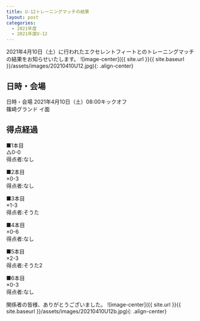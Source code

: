 ```yaml
---
title: U-12トレーニングマッチの結果
layout: post
categories:
  - 2021年度
  - 2021年度U-12
---
```


2021年4月10日（土）に行われたエクセレントフィートとのトレーニングマッチの結果をお知らせいたします。
![image-center]({{ site.url }}{{ site.baseurl }}/assets/images/20210410U12.jpg){: .align-center}

## 日時・会場

日時・会場
2021年4月10日（土）08:00キックオフ<br>
篠崎グランド イ面

## 得点経過

■1本目<br>
△0-0<br>
得点者:なし

■2本目<br>
×0-3<br>
得点者:なし

■3本目<br>
×1-3<br>
得点者:そうた

■4本目<br>
×0-6<br>
得点者:なし

■5本目<br>
×2-3<br>
得点者:そうた2

■6本目<br>
×0-3<br>
得点者:なし

関係者の皆様、ありがとうございました。
![image-center]({{ site.url }}{{ site.baseurl }}/assets/images/20210410U12b.jpg){: .align-center}
